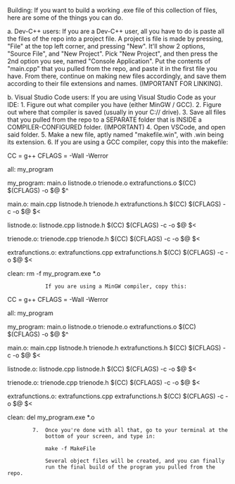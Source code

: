  Building:
 If you want to build a working .exe file of this collection of files,
 here are some of the things you can do.


 a. Dev-C++ users:
		If you are a Dev-C++ user, all you have to do is paste all the
		files of the repo into a project file. A project is file is made
		by pressing, "File" at the top left corner, and pressing "New".
		It'll show 2 options, "Source File", and "New Project". Pick
		"New Project", and then press the 2nd option you see, named
		"Console Application". Put the contents of "main.cpp" that you
		pulled from the repo, and paste it in the first file you have.
		From there, continue on making new files accordingly, and save
		them according to their file extensions and names.
		(IMPORTANT FOR LINKING).

 b. Visual Studio Code users:
		If you are using Visual Studio Code as your IDE:
			1. 	Figure out what compiler you have (either MinGW / GCC).
			2. 	Figure out where that compiler is saved
				(usually in your C:// drive).
			3. 	Save all files that you pulled from the repo to
				a SEPARATE folder that is INSIDE a COMPILER-CONFIGURED
				folder. (IMPORTANT)
			4. 	Open VSCode, and open said folder.
			5. 	Make a new file, aptly named "makefile.win", with .win
				being its extension.
			6. 	If you are using a GCC compiler, copy this into the makefile:

CC = g++
CFLAGS = -Wall -Werror

all: my_program

my_program: main.o listnode.o trienode.o extrafunctions.o
	$(CC) $(CFLAGS) -o $@ $^

main.o: main.cpp listnode.h trienode.h extrafunctions.h
	$(CC) $(CFLAGS) -c -o $@ $<

listnode.o: listnode.cpp listnode.h
	$(CC) $(CFLAGS) -c -o $@ $<

trienode.o: trienode.cpp trienode.h
	$(CC) $(CFLAGS) -c -o $@ $<

extrafunctions.o: extrafunctions.cpp extrafunctions.h
	$(CC) $(CFLAGS) -c -o $@ $<

clean:
	rm -f my_program.exe *.o


				If you are using a MinGW compiler, copy this:

CC = g++
CFLAGS = -Wall -Werror

all: my_program

my_program: main.o listnode.o trienode.o extrafunctions.o
	$(CC) $(CFLAGS) -o $@ $^

main.o: main.cpp listnode.h trienode.h extrafunctions.h
	$(CC) $(CFLAGS) -c -o $@ $<

listnode.o: listnode.cpp listnode.h
	$(CC) $(CFLAGS) -c -o $@ $<

trienode.o: trienode.cpp trienode.h
	$(CC) $(CFLAGS) -c -o $@ $<

extrafunctions.o: extrafunctions.cpp extrafunctions.h
	$(CC) $(CFLAGS) -c -o $@ $<

clean:
	del my_program.exe *.o


			7. 	Once you're done with all that, go to your terminal at the
				bottom of your screen, and type in:

				make -f MakeFile

				Several object files will be created, and you can finally
				run the final build of the program you pulled from the repo.
